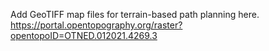 Add GeoTIFF map files for terrain-based path planning here.
https://portal.opentopography.org/raster?opentopoID=OTNED.012021.4269.3
